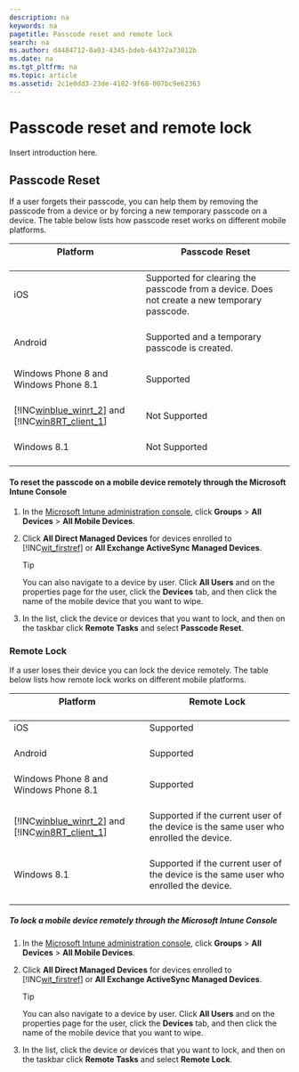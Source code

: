 ```yaml
---
description: na
keywords: na
pagetitle: Passcode reset and remote lock
search: na
ms.author: d4484712-0a03-4345-bdeb-64372a73012b
ms.date: na
ms.tgt_pltfrm: na
ms.topic: article
ms.assetid: 2c1e0dd3-23de-4182-9f68-007bc9e62363
---
```

# Passcode reset and remote lock
Insert introduction here.

## Passcode Reset
If a user forgets their passcode, you can help them by removing the passcode from a device or by forcing a new temporary passcode on a device. The table below lists how passcode reset works on different mobile platforms.

|Platform <br /> <br />|Passcode Reset <br /> <br />|
|------------|------------------|
|iOS <br /> <br />|Supported for clearing the passcode from a device. Does not create a new temporary passcode. <br /> <br />|
|Android <br /> <br />|Supported and a temporary passcode is created. <br /> <br />|
|Windows Phone 8 and Windows Phone 8.1 <br /> <br />|Supported <br /> <br />|
|[!INC[winblue_winrt_2](../Token/winblue_winrt_2_md.md)] and [!INC[win8RT_client_1](../Token/win8RT_client_1_md.md)] <br /> <br />|Not Supported <br /> <br />|
|Windows 8.1 <br /> <br />|Not Supported <br /> <br />|

#### To reset the passcode on a mobile device remotely through the Microsoft Intune Console

1. In the [Microsoft Intune administration console](https://manage.microsoft.com/), click **Groups** &gt; **All Devices** &gt; **All Mobile Devices**.

2. Click **All Direct Managed Devices** for devices enrolled to [!INC[wit_firstref](../Token/wit_firstref_md.md)] or **All Exchange ActiveSync Managed Devices**.

   > [!TIP]
   > You can also navigate to a device by user. Click **All Users** and on the properties page for the user, click the **Devices** tab, and then click the name of the mobile device that you want to wipe.

3. In the list, click the device or devices that you want to lock, and then on the taskbar click **Remote Tasks** and select **Passcode Reset**.

### Remote Lock
If a user loses their device you can lock the device remotely. The table below lists how remote lock works on different mobile platforms.

|Platform <br /> <br />|Remote Lock <br /> <br />|
|------------|---------------|
|iOS <br /> <br />|Supported <br /> <br />|
|Android <br /> <br />|Supported <br /> <br />|
|Windows Phone 8 and Windows Phone 8.1 <br /> <br />|Supported <br /> <br />|
|[!INC[winblue_winrt_2](../Token/winblue_winrt_2_md.md)] and [!INC[win8RT_client_1](../Token/win8RT_client_1_md.md)] <br /> <br />|Supported if the current user of the device is the same user who enrolled the device. <br /> <br />|
|Windows 8.1 <br /> <br />|Supported if the current user of the device is the same user who enrolled the device. <br /> <br />|

##### To lock a mobile device remotely through the Microsoft Intune Console

1. In the [Microsoft Intune administration console](https://manage.microsoft.com/), click **Groups** &gt; **All Devices** &gt; **All Mobile Devices**.

2. Click **All Direct Managed Devices** for devices enrolled to [!INC[wit_firstref](../Token/wit_firstref_md.md)] or **All Exchange ActiveSync Managed Devices**.

   > [!TIP]
   > You can also navigate to a device by user. Click **All Users** and on the properties page for the user, click the **Devices** tab, and then click the name of the mobile device that you want to wipe.

3. In the list, click the device or devices that you want to lock, and then on the taskbar click **Remote Tasks** and select **Remote Lock**.

